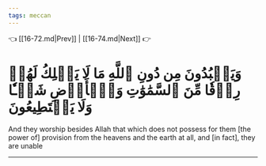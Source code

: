 ```yaml
---
tags: meccan
---
```


👈 [[16-72.md|Prev]] | [[16-74.md|Next]] 👉

# وَيَعۡبُدُونَ مِن دُونِ ٱللَّهِ مَا لَا يَمۡلِكُ لَهُمۡ رِزۡقٗا مِّنَ ٱلسَّمَٰوَٰتِ وَٱلۡأَرۡضِ شَيۡـٔٗا وَلَا يَسۡتَطِيعُونَ

And they worship besides Allah that which does not possess for them [the power of] provision from the heavens and the earth at all, and [in fact], they are unable

---

